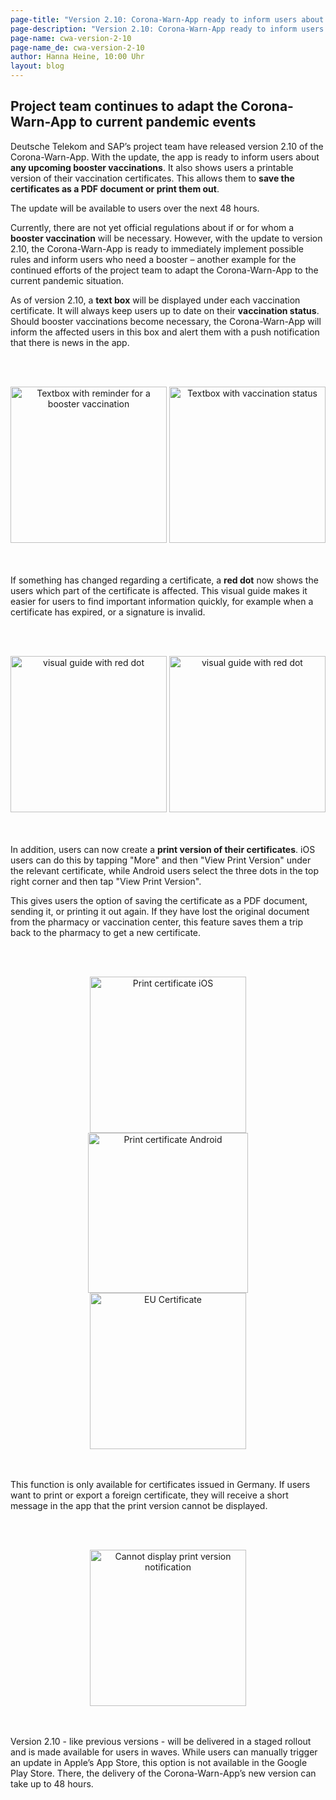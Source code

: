 ```yaml
---
page-title: "Version 2.10: Corona-Warn-App ready to inform users about booster vaccinations"
page-description: "Version 2.10: Corona-Warn-App ready to inform users about booster vaccinations"
page-name: cwa-version-2-10
page-name_de: cwa-version-2-10
author: Hanna Heine, 10:00 Uhr 
layout: blog
---
```


## Project team continues to adapt the Corona-Warn-App to current pandemic events

Deutsche Telekom and SAP’s project team have released version 2.10 of the Corona-Warn-App. With the update, the app is ready to inform users about **any upcoming booster vaccinations**. It also shows users a printable version of their vaccination certificates. This allows them to **save the certificates as a PDF document or print them out**.

The update will be available to users over the next 48 hours.


<!-- overview -->

Currently, there are not yet official regulations about if or for whom a **booster vaccination** will be necessary. However, with the update to version 2.10, the Corona-Warn-App is ready to immediately implement possible rules and inform users who need a booster – another example for the continued efforts of the project team to adapt the Corona-Warn-App to the current pandemic situation. 

As of version 2.10, a **text box** will be displayed under each vaccination certificate. It will always keep users up to date on their **vaccination status**. Should booster vaccinations become necessary, the Corona-Warn-App will inform the affected users in this box and alert them with a push notification that there is news in the app.


<br></br>
<center> 
<img src="./vaccination-status(2).png" title="Textbox with reminder for a booster vaccination" style="align: center" width=250> 
<img src="./vaccination-status(1).png" title="Textbox with vaccination status" style="align: center" width=250>
</center>
<br></br>

If something has changed regarding a certificate, a **red dot** now shows the users which part of the certificate is affected.  This visual guide makes it easier for users to find important information quickly, for example when a certificate has expired, or a signature is invalid. 

<br></br>
<center> 
<img src="./red_dot_1_en.png" title="visual guide with red dot" style="align: center" width=250> 
<img src="./red_dot_2_en.png" title="visual guide with red dot" style="align: center" width=250>
</center>
<br></br>

In addition, users can now create a **print version of their certificates**. iOS users can do this by tapping "More" and then "View Print Version" under the relevant certificate, while Android users select the three dots in the top right corner and then tap "View Print Version". 

This gives users the option of saving the certificate as a PDF document, sending it, or printing it out again. If they have lost the original document from the pharmacy or vaccination center, this feature saves them a trip back to the pharmacy to get a new certificate. 


<br></br>
<center> 
<img src="./ios_print_1_en.png" title="Print certificate iOS" style="align: center" width=250>
<img src="./PrintVaccinationFragment_en.png" title="Print certificate Android" style="align: center" width=256>
<img src="./ios_print_2_en.png" title="EU Certificate" style="align: center" width=250>
</center>
<br></br>

This function is only available for certificates issued in Germany. If users want to print or export a foreign certificate, they will receive a short message in the app that the print version cannot be displayed. 

<br></br>
<center> <img src="./printing-not-possible.png" title="Cannot display print version notification" style="align: center" width=250> </center>
<br></br>

Version 2.10 - like previous versions - will be delivered in a staged rollout and is made available for users in waves. While users can manually trigger an update in Apple’s App Store, this option is not available in the Google Play Store. There, the delivery of the Corona-Warn-App’s new version can take up to 48 hours.